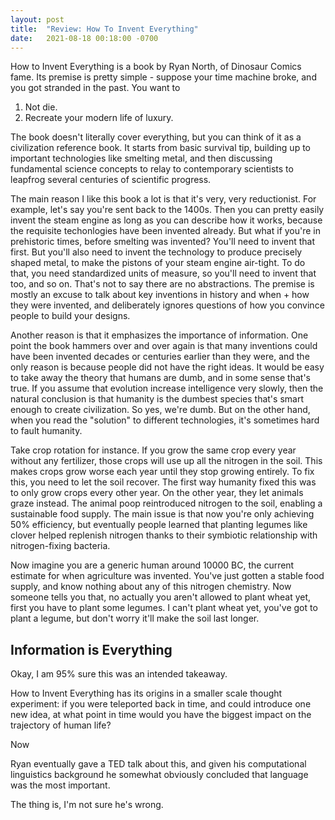 ```yaml
---
layout: post
title:  "Review: How To Invent Everything"
date:   2021-08-18 00:18:00 -0700
---
```


How to Invent Everything is a book by Ryan North, of Dinosaur Comics fame. Its
premise is pretty simple - suppose your time machine broke, and you got stranded
in the past. You want to

1. Not die.
2. Recreate your modern life of luxury.

The book doesn't literally cover everything, but you can think of it as a civilization
reference book.
It starts from basic survival tip, building up to important
technologies like smelting metal, and then discussing fundamental science concepts
to relay to contemporary scientists to leapfrog several centuries of scientific progress.

The main reason I like this book a lot is that it's very, very reductionist. For example,
let's say you're sent back to the 1400s. Then you can pretty easily invent the steam engine as long
as you can describe how it works, because the requisite techonlogies have been invented already.
But what if you're in prehistoric times, before smelting was invented? You'll need to invent that first.
But you'll also need to invent the technology to produce precisely shaped metal, to make the pistons
of your steam engine air-tight. To do that, you need standardized units of measure, so you'll need to
invent that too, and so on. That's not to say there are no abstractions. The premise is mostly an
excuse to talk about key inventions in history and when + how they were invented, and deliberately
ignores questions of how you convince people to build your designs.

Another reason is that it emphasizes the importance of information. One point the book hammers over
and over again is that many inventions could have been invented decades or centuries earlier than
they were, and the only reason is because people did not have the right ideas. It would be easy
to take away the theory that humans are dumb, and in some sense that's true. If you assume that
evolution increase intelligence very slowly, then the natural conclusion is that humanity
is the dumbest species that's smart enough to create civilization. So yes, we're dumb. But on
the other hand, when you read the "solution" to different technologies, it's sometimes hard to
fault humanity.

Take crop rotation for instance. If you grow the same crop every year without any fertilizer, those
crops will use up all the nitrogen in the soil. This makes crops grow worse each year until they
stop growing entirely. To fix this, you need to let the soil recover. The first way humanity fixed this
was to only grow crops every other year. On the other year, they let animals graze instead. The animal
poop reintroduced nitrogen to the soil, enabling a sustainable food supply. The main issue is that
now you're only achieving 50% efficiency, but eventually people learned that planting legumes like
clover helped replenish nitrogen thanks to their symbiotic relationship with nitrogen-fixing bacteria.

Now imagine you are a generic human around 10000 BC, the current estimate for when agriculture was invented.
You've just gotten a stable food supply, and know nothing about any of this nitrogen chemistry. Now someone
tells you that, no actually you aren't allowed to plant wheat yet, first you have to plant some legumes.
I
can't plant wheat
yet, you've got to plant a legume, but don't worry it'll make the soil last longer. 




Information is Everything
-----------------------------------------------------------------------

Okay, I am 95% sure this was an intended takeaway.

How to Invent Everything has its origins in a smaller scale thought experiment: if you were
teleported back in time, and could introduce one new idea, at what point in time would you
have the biggest impact on the trajectory of human life?

Now

Ryan eventually gave a TED talk
about this, and given his computational linguistics background he somewhat obviously concluded
that language was the most important.

The thing is, I'm not sure he's wrong.

